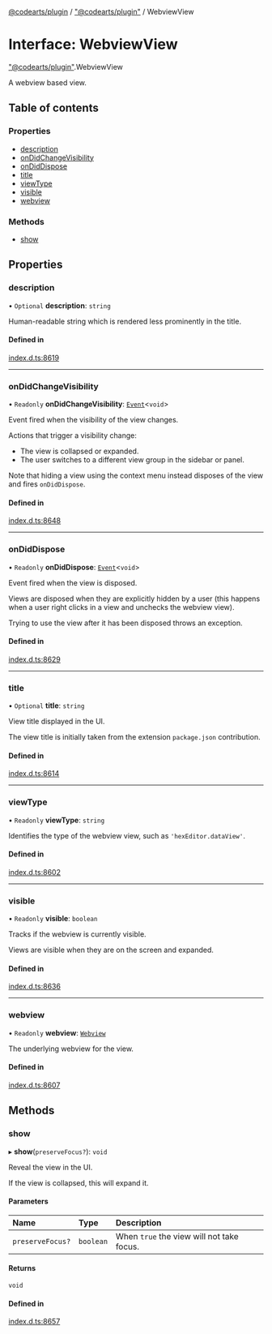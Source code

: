 [@codearts/plugin](../README.md) / ["@codearts/plugin"](../modules/_codearts_plugin_.md) / WebviewView

# Interface: WebviewView

["@codearts/plugin"](../modules/_codearts_plugin_.md).WebviewView

A webview based view.

## Table of contents

### Properties

- [description](codearts_plugin_.WebviewView.md#description)
- [onDidChangeVisibility](codearts_plugin_.WebviewView.md#ondidchangevisibility)
- [onDidDispose](codearts_plugin_.WebviewView.md#ondiddispose)
- [title](codearts_plugin_.WebviewView.md#title)
- [viewType](codearts_plugin_.WebviewView.md#viewtype)
- [visible](codearts_plugin_.WebviewView.md#visible)
- [webview](codearts_plugin_.WebviewView.md#webview)

### Methods

- [show](codearts_plugin_.WebviewView.md#show)

## Properties

### description

• `Optional` **description**: `string`

Human-readable string which is rendered less prominently in the title.

#### Defined in

[index.d.ts:8619](https://github.com/huaweicloud/cloudide-plugin-api/blob/4d28848/index.d.ts#L8619)

___

### onDidChangeVisibility

• `Readonly` **onDidChangeVisibility**: [`Event`](codearts_plugin_.Event.md)<`void`\>

Event fired when the visibility of the view changes.

Actions that trigger a visibility change:

- The view is collapsed or expanded.
- The user switches to a different view group in the sidebar or panel.

Note that hiding a view using the context menu instead disposes of the view and fires `onDidDispose`.

#### Defined in

[index.d.ts:8648](https://github.com/huaweicloud/cloudide-plugin-api/blob/4d28848/index.d.ts#L8648)

___

### onDidDispose

• `Readonly` **onDidDispose**: [`Event`](codearts_plugin_.Event.md)<`void`\>

Event fired when the view is disposed.

Views are disposed when they are explicitly hidden by a user (this happens when a user
right clicks in a view and unchecks the webview view).

Trying to use the view after it has been disposed throws an exception.

#### Defined in

[index.d.ts:8629](https://github.com/huaweicloud/cloudide-plugin-api/blob/4d28848/index.d.ts#L8629)

___

### title

• `Optional` **title**: `string`

View title displayed in the UI.

The view title is initially taken from the extension `package.json` contribution.

#### Defined in

[index.d.ts:8614](https://github.com/huaweicloud/cloudide-plugin-api/blob/4d28848/index.d.ts#L8614)

___

### viewType

• `Readonly` **viewType**: `string`

Identifies the type of the webview view, such as `'hexEditor.dataView'`.

#### Defined in

[index.d.ts:8602](https://github.com/huaweicloud/cloudide-plugin-api/blob/4d28848/index.d.ts#L8602)

___

### visible

• `Readonly` **visible**: `boolean`

Tracks if the webview is currently visible.

Views are visible when they are on the screen and expanded.

#### Defined in

[index.d.ts:8636](https://github.com/huaweicloud/cloudide-plugin-api/blob/4d28848/index.d.ts#L8636)

___

### webview

• `Readonly` **webview**: [`Webview`](codearts_plugin_.Webview.md)

The underlying webview for the view.

#### Defined in

[index.d.ts:8607](https://github.com/huaweicloud/cloudide-plugin-api/blob/4d28848/index.d.ts#L8607)

## Methods

### show

▸ **show**(`preserveFocus?`): `void`

Reveal the view in the UI.

If the view is collapsed, this will expand it.

#### Parameters

| Name | Type | Description |
| :------ | :------ | :------ |
| `preserveFocus?` | `boolean` | When `true` the view will not take focus. |

#### Returns

`void`

#### Defined in

[index.d.ts:8657](https://github.com/huaweicloud/cloudide-plugin-api/blob/4d28848/index.d.ts#L8657)
